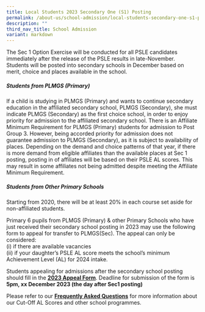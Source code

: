 ```yaml
---
title: Local Students 2023 Secondary One (S1) Posting
permalink: /about-us/school-admission/local-students-secondary-one-s1-posting/
description: ""
third_nav_title: School Admission
variant: markdown
---
```

The Sec 1 Option Exercise will be conducted for all PSLE candidates immediately after the release of the PSLE results in late-November. Students will be posted into secondary schools in December based on merit, choice and places available in the school.

##### Students from PLMGS (Primary)

If a child is studying in PLMGS (Primary) and wants to continue secondary education in the affiliated secondary school, PLMGS (Secondary), she must indicate PLMGS (Secondary) as the first choice school, in order to enjoy priority for admission to the affiliated secondary school. There is an Affiliate Minimum Requirement for PLMGS (Primary) students for admission to Post Group 3. However, being accorded priority for admission does not guarantee admission to PLMGS (Secondary), as it is subject to availability of places. Depending on the demand and choice patterns of that year, if there is more demand from eligible affiliates than the available places at Sec 1 posting, posting in of affiliates will be based on their PSLE AL scores. This may result in some affiliates not being admitted despite meeting the Affiliate Minimum Requirement.
  
##### Students from Other Primary Schools

Starting from 2020, there will be at least 20% in each course set aside for non-affiliated students.

Primary 6 pupils from PLMGS (Primary) &amp; other Primary Schools who have just received their secondary school posting in 2023 may use the following form to appeal for transfer to PLMGS(Sec). The appeal can only be considered:<br>
(i)  if there are available vacancies<br>
(ii) if your daughter’s PSLE AL score meets the school’s minimum Achievement Level (AL) for 2024 intake.

Students appealing for admissions after the secondary school posting should fill in the **[2023 Appeal Form](https://form.gov.sg/65574066733e110013a27b61)**. Deadline for submission of the form is **5pm, xx December 2023 (the day after Sec1 posting)**

Please refer to our **[Frequently Asked Questions](/files/FAQs_for_2023_Sec_1_Posting_Exercise.pdf)** for more information about our Cut-Off AL Scores and other school programmes.